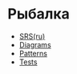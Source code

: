 # Рыбалка
- [SRS(ru)](https://github.com/ReshetnevMihail/Project/blob/master/Documentation/SRS(ru).md)
- [Diagrams](https://github.com/ReshetnevMihail/Project/tree/master/Diagrams)
- [Patterns](https://github.com/ReshetnevMihail/Project/blob/master/Patterns/Readme.md)
- [Tests](https://github.com/ReshetnevMihail/Project/tree/master/Tests)
